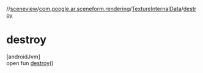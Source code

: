 //[sceneview](../../../index.md)/[com.google.ar.sceneform.rendering](../index.md)/[TextureInternalData](index.md)/[destroy](destroy.md)

# destroy

[androidJvm]\
open fun [destroy](destroy.md)()

